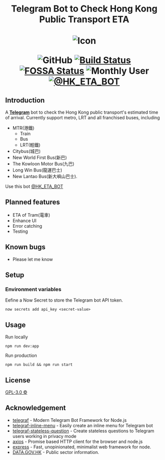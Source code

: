 <div align="center">
<h1>
Telegram Bot to Check Hong Kong Public Transport ETA<br>
<br>
<img src="https://raw.githubusercontent.com/kirosc/tg-hketa/master/images/icon_128.png" title="Telegram Bot to Check Hong Kong Public Transport ETA" alt="Icon">
<br>

![GitHub](https://img.shields.io/github/license/kirosc/tg-hketa)
[![Build Status](https://travis-ci.com/kirosc/telegram-hketa.svg?branch=master)](https://travis-ci.com/kirosc/telegram-hketa)
[![FOSSA Status](https://app.fossa.io/api/projects/git%2Bgithub.com%2Fkirosc%2Ftg-hketa.svg?type=shield)](https://app.fossa.io/projects/git%2Bgithub.com%2Fkirosc%2Ftg-hketa?ref=badge_shield)
![Monthly User](https://kd1rv712zf.execute-api.ap-east-1.amazonaws.com/monthly-user-count)
[![@HK_ETA_BOT](https://img.shields.io/badge/%F0%9F%92%AC%20Telegram-Bot-blue)](https://t.me/HK_ETA_BOT)

</h1>
</div>

## Introduction

A [**Telegram**](https://telegram.org) bot to check the Hong Kong public transport's estimated time of arrival. Currently support metro, LRT and all franchised buses, including

- MTR(港鐵)
  - Train
  - Bus
  - LRT(輕鐵)
- Citybus(城巴)
- New World First Bus(新巴)
- The Kowloon Motor Bus(九巴)
- Long Win Bus(龍運巴士)
- New Lantao Bus(新大嶼山巴士).

Use this bot [@HK_ETA_BOT](https://t.me/HK_ETA_BOT)

## Planned features

- ETA of Tram(電車)
- Enhance UI
- Error catching
- Testing

## Known bugs

- Please let me know

## Setup

### Environment variables

Eefine a Now Secret to store the Telegram bot API token.

```
now secrets add api_key <secret-value>
```

## Usage

Run locally

```
npm run dev:app
```

Run production

```
npm run build && npm run start
```

## License

[GPL-3.0 ©](./LICENSE)

## Acknowledgement

- [telegraf](https://github.com/telegraf/telegraf) - Modern Telegram Bot Framework for Node.js
- [telegraf-inline-menu](https://github.com/EdJoPaTo/telegraf-inline-menu) - Easily create an inline menu for Telegram bot
- [telegraf-stateless-question](https://github.com/EdJoPaTo/telegraf-stateless-question) - Create stateless questions to Telegram users working in privacy mode
- [axios](https://github.com/axios/axios) - Promise based HTTP client for the browser and node.js
- [express](https://github.com/expressjs/express) - Fast, unopinionated, minimalist web framework for node.
- [DATA.GOV.HK](https://data.gov.hk) - Public sector information.
